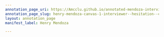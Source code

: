 ```yaml
---
annotation_page_uri: https://Amcclu.github.io/annotated-mendoza-interview/annotations/henry-mendoza-canvas-1-interviewer--hesitation--contextualizing.json
annotation_page_slug: henry-mendoza-canvas-1-interviewer--hesitation--contextualizing
layout: annotation_page
manifest_label: Henry Mendoza

---
```

